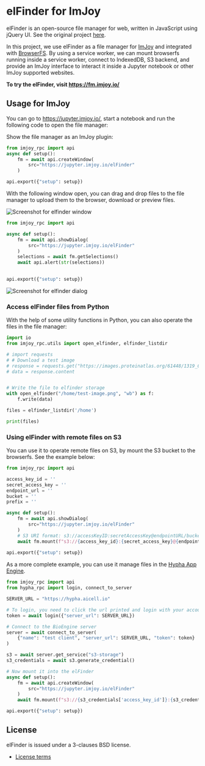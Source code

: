 elFinder for ImJoy
========

elFinder is an open-source file manager for web, written in JavaScript using jQuery UI. See the original project [here](https://github.com/Studio-42/elFinder).

In this project, we use elFinder as a file manager for [ImJoy](https://imjoy.io) and integrated with [BrowserFS](https://github.com/jvilk/BrowserFS). By using a service worker, we can mount browserfs running inside a service worker, connect to IndexedDB, S3 backend, and provide an ImJoy interface to interact it inside a Jupyter notebook or other ImJoy supported websites.

**To try the elFinder, visit https://fm.imjoy.io/**


## Usage for ImJoy

You can go to https://jupyter.imjoy.io/, start a notebook and run the following code to open the file manager:

Show the file manager as an ImJoy plugin:
```python
from imjoy_rpc import api
async def setup():  
    fm = await api.createWindow(
        src="https://jupyter.imjoy.io/elFinder"
    )

api.export({"setup": setup})
```

With the following window open, you can drag and drop files to the file manager to upload them to the browser, download or preview files.

![Screenshot for elfinder window](./img/Screenshot-dialog-elfinder.png)

```python
from imjoy_rpc import api

async def setup():  
    fm = await api.showDialog(
        src="https://jupyter.imjoy.io/elFinder"
    )
    selections = await fm.getSelections()
    await api.alert(str(selections))
    

api.export({"setup": setup})
```

![Screenshot for elfinder dialog](./img/Screenshot-dialog-elfinder.png)

### Access elFinder files from Python

With the help of some utility functions in Python, you can also operate the files in the file manager:

```python
import io
from imjoy_rpc.utils import open_elfinder, elfinder_listdir

# import requests
# # Download a test image
# response = requests.get("https://images.proteinatlas.org/61448/1319_C10_2_blue_red_green.jpg")
# data = response.content


# Write the file to elfinder storage
with open_elfinder("/home/test-image.png", "wb") as f:
    f.write(data)

files = elfinder_listdir('/home')

print(files)
```

### Using elFinder with remote files on S3

You can use it to operate remote files on S3, by mount the S3 bucket to the browserfs. See the example below:

```python
from imjoy_rpc import api

access_key_id = ''
secret_access_key = ''
endpoint_url = ''
bucket = ''
prefix = ''

async def setup():  
    fm = await api.showDialog(
        src="https://jupyter.imjoy.io/elFinder"
    )
    # S3 URI format: s3://accessKeyID:secretAccessKey@endpointURL/bucket/prefix
    await fm.mount(f"s3://{access_key_id}:{secret_access_key}@{endpoint_url}/{bucket}/{prefix}")
  
api.export({"setup": setup})
```

As a more complete example, you can use it manage files in the [Hypha App Engine](https://ha.amun.ai/).
```python
from imjoy_rpc import api
from hypha_rpc import login, connect_to_server

SERVER_URL = "https://hypha.aicell.io"

# To login, you need to click the url printed and login with your account
token = await login({"server_url": SERVER_URL})

# Connect to the BioEngine server
server = await connect_to_server(
    {"name": "test client", "server_url": SERVER_URL, "token": token}
)

s3 = await server.get_service("s3-storage")
s3_credentials = await s3.generate_credential()

# Now mount it into the elFinder
async def setup():  
    fm = await api.createWindow(
        src="https://jupyter.imjoy.io/elFinder"
    )
    await fm.mount(f"s3://{s3_credentials['access_key_id']}:{s3_credentials['secret_access_key']}@{s3_credentials['endpoint_url']}/{s3_credentials['bucket']}/{s3_credentials['prefix']}")

api.export({"setup": setup})
```


License
-------

elFinder is issued under a 3-clauses BSD license.

 * [License terms](https://github.com/Studio-42/elFinder/blob/master/LICENSE.md)
